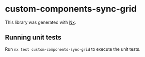 # custom-components-sync-grid

This library was generated with [Nx](https://nx.dev).

## Running unit tests

Run `nx test custom-components-sync-grid` to execute the unit tests.
